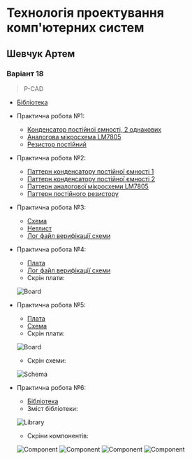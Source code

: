 # Технологія проектування комп'ютерних систем
## Шевчук Артем
### Варіант 18
> P-CAD
* [Бібліотека](https://github.com/shharw/DToCS/blob/main/AnalogDevices_Shevhcuk.lib)
* Практична робота №1:
	* [Конденсатор постійної ємності, 2 однакових](https://github.com/shharw/DToCS/blob/main/lab1/AnalogDevices_Shevhcuk%5BC%5D.Sym)
	* [Аналогова мікросхема LM7805](https://github.com/shharw/DToCS/blob/main/lab1/AnalogDevices_Shevhcuk%5BLM7805%5D.Sym)
	* [Резистор постійний](https://github.com/shharw/DToCS/blob/main/lab1/AnalogDevices_Shevhcuk%5BR%5D.Sym)
* Практична робота №2:
	* [Паттерн конденсатору постійної ємності 1](https://github.com/shharw/DToCS/blob/main/lab2/KMA6A_M1500.pat)
	* [Паттерн конденсатору постійної ємності 2](https://github.com/shharw/DToCS/blob/main/lab2/%D0%9A71-6.pat)
	* [Паттерн аналогової мікросхеми LM7805](https://github.com/shharw/DToCS/blob/main/lab2/LM7805.pat)
	* [Паттерн постійного резистору](https://github.com/shharw/DToCS/blob/main/lab2/%D0%9C%D0%9B%D0%A2_1.pat)
* Практична робота №3:
	* [Схема](https://github.com/shharw/DToCS/blob/main/lab3/time-delay-relay.SCH)
	* [Нетлист](https://github.com/shharw/DToCS/blob/main/lab3/time-delay-relay.net)
	* [Лог файл верифікації схеми](https://github.com/shharw/DToCS/blob/main/lab3/time-delay-relay.erc)
* Практична робота №4:
	* [Плата](https://github.com/shharw/DToCS/blob/main/lab4/board.PCB)
	* [Лог файл верифікації схеми](https://github.com/shharw/DToCS/blob/main/lab4/board.drc)
	* Скрін плати: 
	
	![Board](https://github.com/shharw/DToCS/blob/main/lab4/board-img.PNG)
* Практична робота №5:
	* [Плата](https://github.com/shharw/DToCS/tree/main/lab5/Imported%20board.PrjPcb)
	* [Схема](https://github.com/shharw/DToCS/tree/main/lab5/Imported%20time-delay-relay.PrjPcb)
	* Скрін плати:
	
	![Board](https://github.com/shharw/DToCS/blob/main/lab5/board.PNG)
	* Скрін схеми:
	
	![Schema](https://github.com/shharw/DToCS/blob/main/lab5/schema.PNG)
* Практична робота №6:
	* [Бібліотека](https://github.com/shharw/DToCS/blob/main/lab6/CommonDevs_Shevchuk.SchLib)
	* Зміст бібліотеки:
	
	![Library](https://github.com/shharw/DToCS/blob/main/lab6/components.PNG)
	* Скріни компонентів:
	
	![Component](https://github.com/shharw/DToCS/blob/main/lab6/1_2.PNG)	![Component](https://github.com/shharw/DToCS/blob/main/lab6/1_2.PNG)
	![Component](https://github.com/shharw/DToCS/blob/main/lab6/3.PNG)
	![Component](https://github.com/shharw/DToCS/blob/main/lab6/4.PNG)
